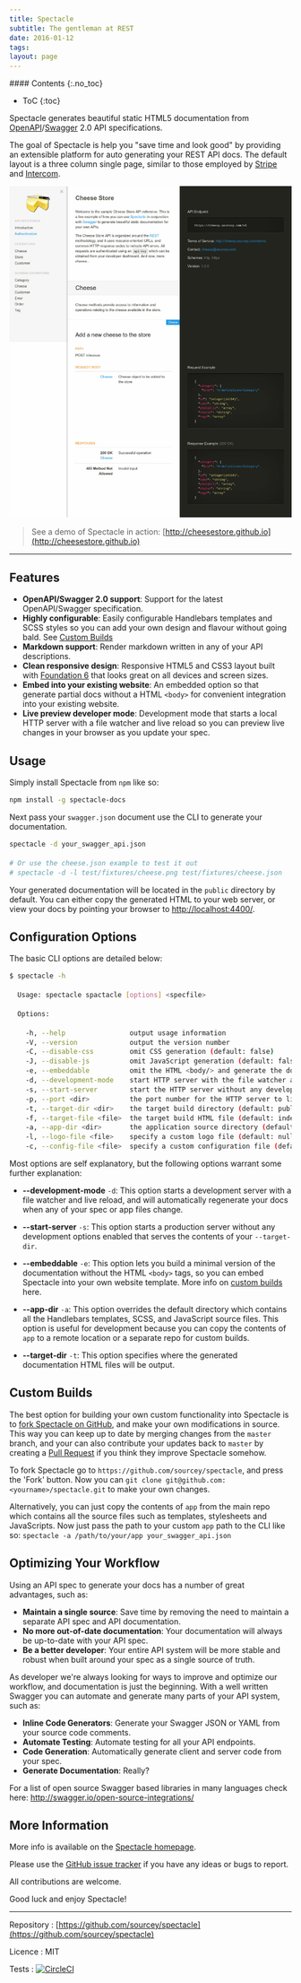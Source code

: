 ```yaml
---
title: Spectacle
subtitle: The gentleman at REST
date: 2016-01-12
tags:
layout: page
---
```


<div class="sidebar-section toc">
#### Contents
{:.no_toc}

* ToC
{:toc}
</div>

Spectacle generates beautiful static HTML5 documentation from [OpenAPI](https://openapis.org)/[Swagger](http://swagger.io) 2.0 API specifications.

The goal of Spectacle is help you "save time and look good" by providing an extensible platform for auto generating your REST API docs. The default layout is a three column single page, similar to those
employed by [Stripe](https://stripe.com/docs/api) and [Intercom](https://developers.intercom.com/reference).

<!-- Spectacle generates beautiful static HTML5 documentation from [OpenAPI](https://openapis.org)/[Swagger](http://swagger.io) 2.0 API specifications.
 -->
<!--
With Spectacle you can have beautiful HTML5 documentation for your API ready to be deployed in a matter of minutes.
---
-->

![Demo Screenshot](spectacle/screenshot.jpg)

> See a demo of Spectacle in action: [http://cheesestore.github.io](http://cheesestore.github.io)

---

## Features

* **OpenAPI/Swagger 2.0 support**: Support for the latest OpenAPI/Swagger specification.
* **Highly configurable**: Easily configurable Handlebars templates and SCSS styles so you can add your own design and flavour without going bald. See [Custom Builds](#custom-builds)
* **Markdown support**: Render markdown written in any of your API descriptions.
* **Clean responsive design**: Responsive HTML5 and CSS3 layout built with [Foundation 6](http://foundation.zurb.com/sites.html) that looks great on all devices and screen sizes.
* **Embed into your existing website**: An embedded option so that generate partial docs without a HTML `<body>` for convenient integration into your existing website.
* **Live preview developer mode**: Development mode that starts a local HTTP server with a file watcher and live reload so you can preview live changes in your browser as you update your spec.

## Usage

Simply install Spectacle from `npm` like so:

~~~bash
npm install -g spectacle-docs
~~~

Next pass your `swagger.json` document use the CLI to generate your documentation.

~~~bash
spectacle -d your_swagger_api.json

# Or use the cheese.json example to test it out
# spectacle -d -l test/fixtures/cheese.png test/fixtures/cheese.json
~~~

Your generated documentation will be located in the `public` directory by default. You can either copy the generated HTML to your web server, or view your docs by pointing your browser to [http://localhost:4400/](http://localhost:4400/).

## Configuration Options

The basic CLI options are detailed below:

~~~bash
$ spectacle -h

  Usage: spectacle spactacle [options] <specfile>

  Options:

    -h, --help                output usage information
    -V, --version             output the version number
    -C, --disable-css         omit CSS generation (default: false)
    -J, --disable-js          omit JavaScript generation (default: false)
    -e, --embeddable          omit the HTML <body/> and generate the documentation content only (default: false)
    -d, --development-mode    start HTTP server with the file watcher and live reload (default: false)
    -s, --start-server        start the HTTP server without any development features
    -p, --port <dir>          the port number for the HTTP server to listen on (default: 4400)
    -t, --target-dir <dir>    the target build directory (default: public)
    -f, --target-file <file>  the target build HTML file (default: index.html)
    -a, --app-dir <dir>       the application source directory (default: app)
    -l, --logo-file <file>    specify a custom logo file (default: null)
    -c, --config-file <file>  specify a custom configuration file (default: app/lib/config.js)
~~~

Most options are self explanatory, but the following options warrant some further explanation:

* **--development-mode** `-d`: This option starts a development server with a file watcher and live reload, and will automatically regenerate your docs when any of your spec or app files change.

* **--start-server** `-s`: This option starts a production server without any development options enabled that serves the contents of your `--target-dir`.

* **--embeddable** `-e`: This option lets you build a minimal version of the documentation without the HTML `<body>` tags, so you can embed Spectacle into your own website template. More info on [custom builds](#custom-builds) here.

* **--app-dir** `-a`: This option overrides the default directory which contains all the Handlebars templates, SCSS, and JavaScript source files. This option is useful for development because you can copy the contents of `app` to a remote location or a separate repo for custom builds.

* **--target-dir** `-t`: This option specifies where the generated documentation HTML files will be output.

## Custom Builds

The best option for building your own custom functionality into Spectacle is to [fork Spectacle on GitHub](https://help.github.com/articles/fork-a-repo/), and make your own modifications in source. This way you can keep up to date by merging changes from the `master` branch, and your can also contribute your updates back to `master` by creating a [Pull Request](https://help.github.com/articles/creating-a-pull-request/) if you think they improve Spectacle somehow.

To fork Spectacle go to `https://github.com/sourcey/spectacle`, and press the 'Fork' button. Now you can `git clone git@github.com:<yourname>/spectacle.git` to make your own changes.

Alternatively, you can just copy the contents of `app` from the main repo which contains all the source files such as templates, stylesheets and JavaScripts. Now just pass the path to your custom `app` path to the CLI like so: `spectacle -a /path/to/your/app your_swagger_api.json`

## Optimizing Your Workflow

Using an API spec to generate your docs has a number of great advantages, such as:

* **Maintain a single source**: Save time by removing the need to maintain a separate API spec and API documentation.
* **No more out-of-date documentation**: Your documentation will always be up-to-date with your API spec.
* **Be a better developer**: Your entire API system will be more stable and robust when built around your spec as a single source of truth.

As developer we're always looking for ways to improve and optimize our workflow, and documentation is just the beginning. With a well written Swagger you can automate and generate many parts of your API system, such as:

* **Inline Code Generators**: Generate your Swagger JSON or YAML from your source code comments.
* **Automate Testing**: Automate testing for all your API endpoints.
* **Code Generation**: Automatically generate client and server code from your spec.
* **Generate Documentation**: Really?

For a list of open source Swagger based libraries in many languages check here: http://swagger.io/open-source-integrations/

## More Information

More info is available on the [Spectacle homepage](http://sourcey.com/spectacle).

Please use the [GitHub issue tracker](https://github.com/sourcey/spectacle/issues) if you have any ideas or bugs to report.

All contributions are welcome.

Good luck and enjoy Spectacle!

---

Repository
: [https://github.com/sourcey/spectacle](https://github.com/sourcey/spectacle)

Licence
: MIT

Tests
: [![CircleCI](https://circleci.com/gh/sourcey/spectacle.svg?style=svg)](https://circleci.com/gh/sourcey/spectacle)
